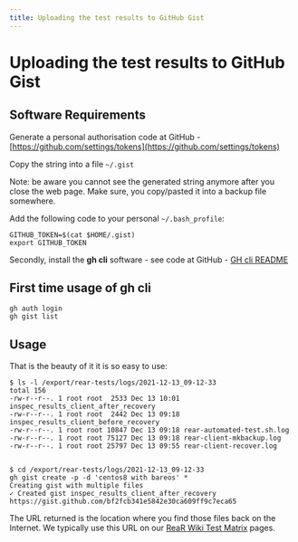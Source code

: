 ```yaml
---
title: Uploading the test results to GitHub Gist
---
```


# Uploading the test results to GitHub Gist

## Software Requirements

Generate a personal authorisation code at GitHub - [https://github.com/settings/tokens](https://github.com/settings/tokens)

Copy the string into a file `~/.gist`

Note: be aware you cannot see the generated string anymore after you close the web page. Make sure, you copy/pasted it into a backup file somewhere.

Add the following code to your personal `~/.bash_profile`:

    GITHUB_TOKEN=$(cat $HOME/.gist)
    export GITHUB_TOKEN

Secondly, install the **gh cli** software - see code at GitHub - [GH cli README](https://github.com/cli/cli#installation)

## First time usage of gh cli

    gh auth login
    gh gist list

## Usage

That is the beauty of it it is so easy to use:

    $ ls -l /export/rear-tests/logs/2021-12-13_09-12-33
    total 156
    -rw-r--r--. 1 root root  2533 Dec 13 10:01 inspec_results_client_after_recovery
    -rw-r--r--. 1 root root  2442 Dec 13 09:18 inspec_results_client_before_recovery
    -rw-r--r--. 1 root root 10847 Dec 13 09:18 rear-automated-test.sh.log
    -rw-r--r--. 1 root root 75127 Dec 13 09:18 rear-client-mkbackup.log
    -rw-r--r--. 1 root root 25797 Dec 13 09:55 rear-client-recover.log


    $ cd /export/rear-tests/logs/2021-12-13_09-12-33
    gh gist create -p -d 'centos8 with bareos' *
    Creating gist with multiple files
    ✓ Created gist inspec_results_client_after_recovery
    https://gist.github.com/bf2fcb341e5842e30ca609ff9c7eca65

The URL returned is the location where you find those files back on the Internet. We typically use this URL on our [ReaR Wiki Test Matrix](https://github.com/rear/rear/wiki/Test-Matrix-rear-2.6) pages.
